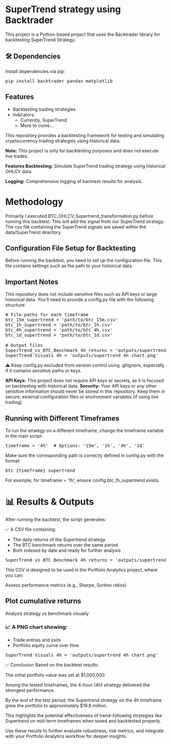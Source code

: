 # SuperTrend strategy using Backtrader

This project is a Python-based project that uses the Backtrader library for backtesting SuperTrend Strategy.

## 🛠️ Dependencies
Install dependencies via pip:

<pre>pip install backtrader pandas matplotlib</pre>


## Features
- Backtesting trading strategies
- Indicators: 
  - Currently, SuperTrend. 
  - More to come...

  
This repository provides a backtesting framework for testing and simulating cryptocurrency trading strategies using historical data.

<b>Note:</b> This project is only for backtesting purposes and does not execute live trades.

<b>Features Backtesting:</b> Simulate SuperTrend trading strategy using historical OHLCV data.

<B>Logging:</B> Comprehensive logging of backtest results for analysis.

# Methodology 

Primarily I executed BTC_OHLCV_Supertrend_transformation.py before running this backtest. This will add the signal from our SuperTrend strategy. 
The csv file containing the SuperTrend signals are saved within the data/SuperTrend directory.

## Configuration File Setup for Backtesting
Before running the backtest, you need to set up the configuration file. This file contains settings such as the path to your historical data.

## Important Notes
This repository does not include sensitive files such as API keys or large historical data. 
You'll need to provide a config.py file with the following structure:

<pre># File paths for each timeframe
btc_15m_supertrend = 'path/to/btc_15m.csv'
btc_1h_supertrend = 'path/to/btc_1h.csv'
btc_4h_supertrend = 'path/to/btc_4h.csv'
btc_1d_supertrend = 'path/to/btc_1d.csv'

# Output files
SuperTrend_vs_BTC_Benchmark_4h_returns = 'outputs/supertrend_vs_btc_4h.csv'
SuperTrend_Visuals_4h = 'outputs/supertrend_4h_chart.png'</pre>

⚠️ Keep config.py excluded from version control using .gitignore, especially if it contains sensitive paths or keys.

<b>API Keys:</b> This project does not require API keys or secrets, as it is focused on backtesting with historical data.
<b>Security:</b> Your API keys or any other sensitive information should never be stored in this repository. Keep them in secure, external configuration files or environment variables (if using live trading).


## Running with Different Timeframes
To run the strategy on a different timeframe, change the timeframe variable in the main script:

<pre>
timeframe = '4h'  # Options: '15m', '1h', '4h', '1d'
</pre>

Make sure the corresponding path is correctly defined in config.py with the format:

<pre>
btc_{timeframe}_supertrend
</pre>

For example, for timeframe = '1h', ensure config.btc_1h_supertrend exists.


# 📊 Results & Outputs
After running the backtest, the script generates:

✅ A CSV file containing:

- The daily returns of the Supertrend strategy
- The BTC benchmark returns over the same period
- Both indexed by date and ready for further analysis


<pre>SuperTrend_vs_BTC_Benchmark_4h_returns = 'outputs/supertrend_vs_btc_4h.csv'</pre>

This CSV is designed to be used in the Portfolio Analytics project, where you can:

Assess performance metrics (e.g., Sharpe, Sortino ratios)

## Plot cumulative returns

Analyze strategy vs benchmark visually

### 📈 A PNG chart showing:

- Trade entries and exits
- Portfolio equity curve over time

<pre>SuperTrend_Visuals_4h = 'outputs/supertrend_4h_chart.png'</pre>


✅ Conclusion
Based on the backtest results:

The initial portfolio value was set at $1,000,000.

Among the tested timeframes, the 4-hour (4h) strategy delivered the strongest performance.

By the end of the test period, the Supertrend strategy on the 4h timeframe grew the portfolio to approximately $19.8 million.

This highlights the potential effectiveness of trend-following strategies like Supertrend on mid-term timeframes when tuned and backtested properly.

Use these results to further evaluate robustness, risk metrics, and integrate with your Portfolio Analytics workflow for deeper insights.